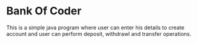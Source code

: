 # Bank Of Coder
This is a simple java program where user can enter his details to create account and user can perform deposit, withdrawl and transfer operations. 
